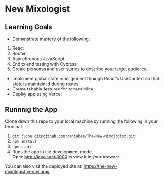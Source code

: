 # New Mixologist

## Learning Goals 

- Demonstrate mastery of the following:
1. React
1. Router
1. Asynchronous JavaScript
1. End to end testing with Cypress
1. Create personas and user stories to describe your target audience.

- Implement global state management through React's UseContext so that state is maintained during routes.
- Create tabable features for accessibility
- Deploy app using Vercel

## Runnnig the App

Clone down this repo to your local machine by running the following in your terminal: 

1. <code>git clone git@github.com:daniabee/The-New-Mixologist.git</code>
1. <code>npm install</code>
1. <code>npm start</code>
1. Runs the app in the development mode.\
Open [http://localhost:3000](http://localhost:3000) to view it in your browser.

You can also visit the deployed site at: https://the-new-mixologist.vercel.app/
